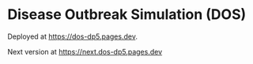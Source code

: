 # Disease Outbreak Simulation (DOS)

Deployed at https://dos-dp5.pages.dev.

Next version at https://next.dos-dp5.pages.dev
